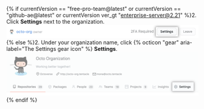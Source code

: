 {% if currentVersion == "free-pro-team@latest" or currentVersion == "github-ae@latest" or currentVersion ver_gt "enterprise-server@2.21" %}2. Click **Settings** next to the organization.
  ![The settings button](/assets/images/help/organizations/settings-button.png){% else %}2. Under your organization name, click {% octicon "gear" aria-label="The Settings gear icon" %} **Settings**.
  ![The settings button](/assets/images/help/organizations/organization-settings-tab.png){% endif %}